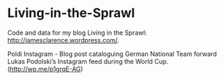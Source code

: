 Living-in-the-Sprawl
====================

Code and data for my blog Living in the Sprawl: http://jamesclarence.wordpress.com/.

Poldi Instagram - Blog post cataloguing German National Team forward Lukas Podolski’s
Instagram feed during the World Cup. (http://wp.me/p1grqE-AG)
